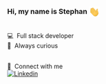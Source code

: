 ### Hi, my name is Stephan <img src="./hand-wave.gif" width="25" style="vertical-align:middle;">
<br>
💻  &nbsp;Full stack developer<br>
📡  &nbsp;Always curious<br>
<br>

💬 &nbsp;Connect with me <br>
[![Linkedin](https://img.shields.io/badge/LinkedIn-0077B5?style=for-the-badge&logo=linkedin&logoColor=white)](https://www.linkedin.com/in/stephangriesel/)


